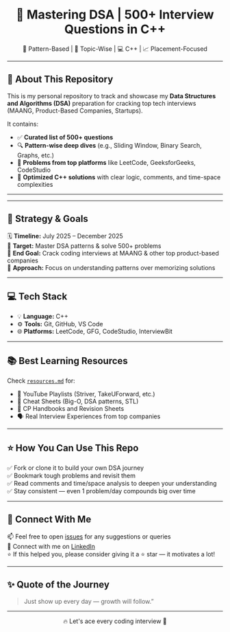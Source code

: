<h1 align="center">🚀 Mastering DSA | 500+ Interview Questions in C++</h1>

<p align="center">
  🧠 Pattern-Based | 🧩 Topic-Wise | 💻 C++ | 📈 Placement-Focused
</p>

---

## 📌 About This Repository

This is my personal repository to track and showcase my **Data Structures and Algorithms (DSA)** preparation for cracking top tech interviews (MAANG, Product-Based Companies, Startups).

It contains:
- ✅ **Curated list of 500+ questions**
- 🔍 **Pattern-wise deep dives** (e.g., Sliding Window, Binary Search, Graphs, etc.)
- 🔗 **Problems from top platforms** like LeetCode, GeeksforGeeks, CodeStudio
- 🧠 **Optimized C++ solutions** with clear logic, comments, and time-space complexities

---

---

## 🎯 Strategy & Goals

🗓️ **Timeline:** July 2025 – December 2025  
🏁 **Target:** Master DSA patterns & solve 500+ problems  
🎯 **End Goal:** Crack coding interviews at MAANG & other top product-based companies  
🧠 **Approach:** Focus on understanding patterns over memorizing solutions

---



## 💻 Tech Stack

- 💡 **Language:** C++
- ⚙️ **Tools:** Git, GitHub, VS Code
- 🌐 **Platforms:** LeetCode, GFG, CodeStudio, InterviewBit

---

## 📚 Best Learning Resources

Check [`resources.md`](./resources.md) for:
- 🎥 YouTube Playlists (Striver, TakeUForward, etc.)
- 📄 Cheat Sheets (Big-O, DSA patterns, STL)
- 🧠 CP Handbooks and Revision Sheets
- 🗣️ Real Interview Experiences from top companies

---

## ⭐ How You Can Use This Repo

✅ Fork or clone it to build your own DSA journey  
✅ Bookmark tough problems and revisit them  
✅ Read comments and time/space analysis to deepen your understanding  
✅ Stay consistent — even 1 problem/day compounds big over time

---

## 🤝 Connect With Me

📫 Feel free to open [issues](https://github.com/your-username) for any suggestions or queries  
🔗 Connect with me on [LinkedIn](https://linkedin.com/in/your-profile)  
⭐ If this helped you, please consider giving it a ⭐ star — it motivates a lot!

---

## ✨ Quote of the Journey

> Just show up every day — growth will follow.”  
> 

---

<p align="center">
  🔥 Let's ace every coding interview  💪
</p>

